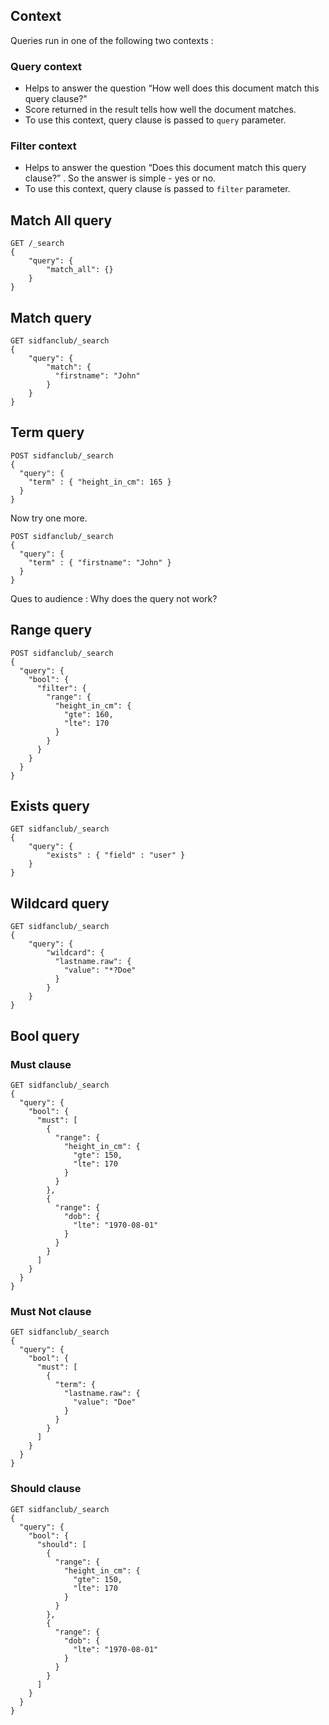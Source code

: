 ## Context
Queries run in one of the following two contexts :
### Query context
- Helps to answer the question “How well does this document match this query clause?"
- Score returned in the result tells how well the document matches.
- To use this context, query clause is passed to `query` parameter.
### Filter context
- Helps to answer the question “Does this document match this query clause?” . So the answer is simple - yes or no.
- To use this context, query clause is passed to `filter` parameter.

## Match All query
```
GET /_search
{
    "query": {
        "match_all": {}
    }
}
```

## Match query
```
GET sidfanclub/_search
{
    "query": {
        "match": {
          "firstname": "John"
        }
    }
}
```

## Term query
```
POST sidfanclub/_search
{
  "query": {
    "term" : { "height_in_cm": 165 }
  }
}
```

Now try one more.

```
POST sidfanclub/_search
{
  "query": {
    "term" : { "firstname": "John" }
  }
}
```
Ques to audience : Why does the query not work?


## Range query
```
POST sidfanclub/_search
{
  "query": {
    "bool": {
      "filter": {
        "range": {
          "height_in_cm": {
            "gte": 160,
            "lte": 170
          }
        }
      }
    }
  }
}
```

## Exists query
```
GET sidfanclub/_search
{
    "query": {
        "exists" : { "field" : "user" }
    }
}
```

## Wildcard query
```
GET sidfanclub/_search
{
    "query": {
        "wildcard": {
          "lastname.raw": {
            "value": "*?Doe"
          }
        }
    }
}
```

## Bool query
### Must clause
```
GET sidfanclub/_search
{
  "query": {
    "bool": {
      "must": [
        {
          "range": {
            "height_in_cm": {
              "gte": 150,
              "lte": 170
            }
          }
        },
        {
          "range": {
            "dob": {
              "lte": "1970-08-01"
            }
          }
        }
      ]
    }
  }
}
```
### Must Not clause
```
GET sidfanclub/_search
{
  "query": {
    "bool": {
      "must": [
        {
          "term": {
            "lastname.raw": {
              "value": "Doe"
            }
          }
        }
      ]
    }
  }
}
```
### Should clause
```
GET sidfanclub/_search
{
  "query": {
    "bool": {
      "should": [
        {
          "range": {
            "height_in_cm": {
              "gte": 150,
              "lte": 170
            }
          }
        },
        {
          "range": {
            "dob": {
              "lte": "1970-08-01"
            }
          }
        }
      ]
    }
  }
}
```